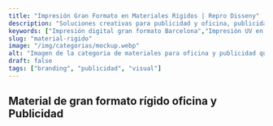 ```yaml
---
title: "Impresión Gran Formato en Materiales Rígidos | Repro Disseny"
description: "Soluciones creativas para publicidad y oficina, publicidad y comunicación visual en eventos."
keywords: ["Impresión digital gran formato Barcelona","Impresión UV en materiales rígidos","Impresión materiales rígidos Barcelona"]
slug: "material-rigido"
image: "/img/categorias/mockup.webp"
alt: "Imagen de la categoria de materiales para oficina y publicidad que fabrica Repro Disseny"
draft: false
tags: ["branding", "publicidad", "visual"]
---
```


## Material de gran formato rígido oficina y Publicidad
